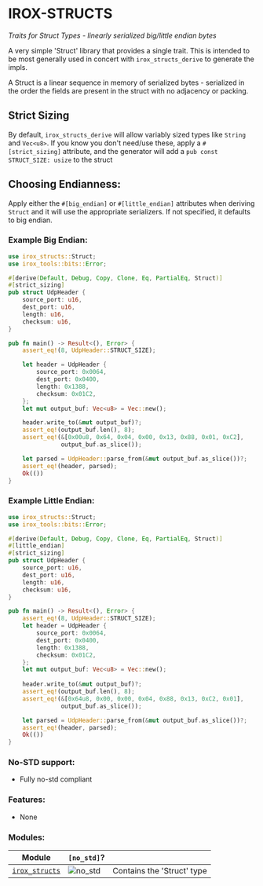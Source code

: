 IROX-STRUCTS
===========

*Traits for Struct Types - linearly serialized big/little endian bytes*

A very simple 'Struct' library that provides a single trait. This is intended to be most
generally used in concert with `irox_structs_derive` to generate the impls.

A Struct is a linear sequence in memory of serialized bytes - serialized in the order the
fields are present in the struct with no adjacency or packing.

## Strict Sizing

By default, `irox_structs_derive` will allow variably sized types like `String` and `Vec<u8>`.
If you know you don't need/use these, apply a `#[strict_sizing]` attribute, and the generator
will add a `pub const STRUCT_SIZE: usize` to the struct

## Choosing Endianness:

Apply either the `#[big_endian]` or `#[little_endian]` attributes when deriving `Struct` and
it will use the appropriate serializers. If not specified, it defaults to big endian.

### Example Big Endian:

```rust
use irox_structs::Struct;
use irox_tools::bits::Error;

#[derive(Default, Debug, Copy, Clone, Eq, PartialEq, Struct)]
#[strict_sizing]
pub struct UdpHeader {
    source_port: u16,
    dest_port: u16,
    length: u16,
    checksum: u16,
}

pub fn main() -> Result<(), Error> {
    assert_eq!(8, UdpHeader::STRUCT_SIZE);

    let header = UdpHeader {
        source_port: 0x0064,
        dest_port: 0x0400,
        length: 0x1388,
        checksum: 0x01C2,
    };
    let mut output_buf: Vec<u8> = Vec::new();

    header.write_to(&mut output_buf)?;
    assert_eq!(output_buf.len(), 8);
    assert_eq!(&[0x00u8, 0x64, 0x04, 0x00, 0x13, 0x88, 0x01, 0xC2],
               output_buf.as_slice());

    let parsed = UdpHeader::parse_from(&mut output_buf.as_slice())?;
    assert_eq!(header, parsed);
    Ok(())
}
```

### Example Little Endian:

```rust
use irox_structs::Struct;
use irox_tools::bits::Error;

#[derive(Default, Debug, Copy, Clone, Eq, PartialEq, Struct)]
#[little_endian]
#[strict_sizing]
pub struct UdpHeader {
    source_port: u16,
    dest_port: u16,
    length: u16,
    checksum: u16,
}

pub fn main() -> Result<(), Error> {
    assert_eq!(8, UdpHeader::STRUCT_SIZE);
    let header = UdpHeader {
        source_port: 0x0064,
        dest_port: 0x0400,
        length: 0x1388,
        checksum: 0x01C2,
    };
    let mut output_buf: Vec<u8> = Vec::new();
    
    header.write_to(&mut output_buf)?;
    assert_eq!(output_buf.len(), 8);
    assert_eq!(&[0x64u8, 0x00, 0x00, 0x04, 0x88, 0x13, 0xC2, 0x01],
               output_buf.as_slice());

    let parsed = UdpHeader::parse_from(&mut output_buf.as_slice())?;
    assert_eq!(header, parsed);
    Ok(())
}
```

### No-STD support:

* Fully no-std compliant

### Features:

* None

### Modules:

| Module                     | `[no_std]`? |                            |
|----------------------------|-------------|----------------------------|
| [`irox_structs`](./lib.rs) | ![no_std]   | Contains the 'Struct' type |

[no_std]: https://img.shields.io/badge/no__std-yes-green

[std]: https://img.shields.io/badge/feature-std-lightgrey




